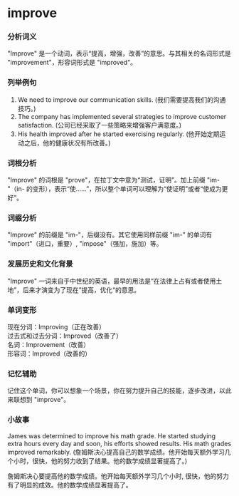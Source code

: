 # improve

### 分析词义

  

"Improve" 是一个动词，表示“提高，增强，改善”的意思。与其相关的名词形式是 "improvement"，形容词形式是 "improved"。

  

### 列举例句

  

1.  We need to improve our communication skills. (我们需要提高我们的沟通技巧。)
2.  The company has implemented several strategies to improve customer satisfaction. (公司已经采取了一些策略来增强客户满意度。)
3.  His health improved after he started exercising regularly. (他开始定期运动之后，他的健康状况有所改善。)

  

### 词根分析

  

"Improve" 的词根是 "prove"，在拉丁文中意为“测试，证明”。加上前缀 "im-"（in- 的变形），表示“使……”，所以整个单词可以理解为“使证明”或者“使成为更好”。

  

### 词缀分析

  

"Improve" 的前缀是 "im-"，后缀没有。其它使用同样前缀 "im-" 的单词有 "import"（进口，重要）, "impose"（强加，施加）等。

  

### 发展历史和文化背景

  

"Improve" 一词来自于中世纪的英语，最早的用法是“在法律上占有或者使用土地”，后来才演变为了现在”提高，优化“的意思。

  

### 单词变形

  

现在分词：Improving（正在改善）  
过去式和过去分词：Improved（改善了）  
名词：Improvement（改善）  
形容词：Improved（改善的）

  

### 记忆辅助

  

记住这个单词，你可以想象一个场景，你在努力提升自己的技能，逐步改进，以此来联想到 "improve"。

  

### 小故事

  

James was determined to improve his math grade. He started studying extra hours every day and soon, his efforts showed results. His math grades improved remarkably. (詹姆斯决心提高自己的数学成绩。他开始每天额外学习几个小时，很快，他的努力收到了结果。他的数学成绩显著提高了。)

  

詹姆斯决心要提高他的数学成绩。他开始每天额外学习几个小时, 很快，他的努力有了明显的成效。他的数学成绩显著提高了。
